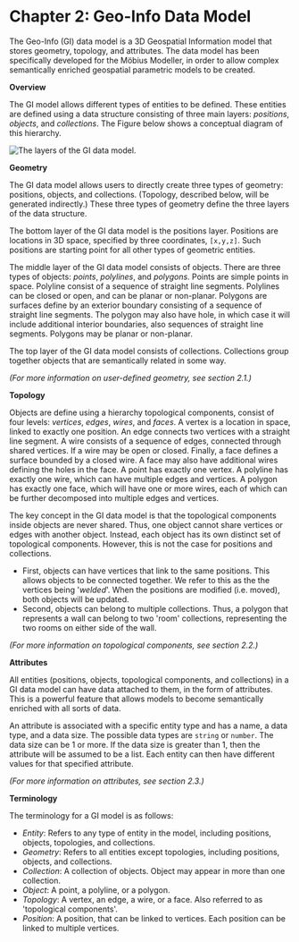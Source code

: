 # Chapter 2: Geo-Info Data Model

The Geo-Info (GI) data model is a 3D Geospatial Information model that stores geometry, topology, and attributes. The data model has been specifically developed for the Möbius Modeller, in order to allow complex semantically enriched geospatial parametric models to be created.

__Overview__

The GI model allows different types of entities to be defined. These entities are defined using a data structure consisting of three main layers: _positions_, _objects_, and _collections_. The Figure below shows a conceptual diagram of this hierarchy. 

![The layers of the GI data model.](./imgs/entities.PNG)

__Geometry__

The GI data model allows users to directly create three types of geometry: positions, objects, and collections. (Topology, described below, will be generated indirectly.) These three types of geometry define the three layers of the data structure. 

The bottom layer of the GI data model is the positions layer. Positions are locations in 3D space, specified by three coordinates, `[x,y,z]`. Such positions are starting point for all other types of geometric entities. 

The middle layer of the GI data model consists of objects. There are three  types of objects: _points_, _polylines_, and _polygons_. Points are simple points in space. Polyline consist of a sequence of straight line segments. Polylines can be closed or open, and can be planar or non-planar. Polygons are surfaces define by an exterior boundary consisting of a sequence of straight line segments. The polygon may also have hole, in which case it will include additional interior boundaries, also sequences of straight line segments. Polygons may be planar or non-planar. 

The top layer of the GI data model consists of collections. Collections group together objects that are semantically related in some way.

_(For more information on user-defined geometry, see section 2.1.)_

__Topology__

Objects are define using a hierarchy topological components, consist of four levels: _vertices_, _edges_, _wires_, and _faces_. A vertex is a location in space, linked to exactly one position. An edge connects two vertices with a straight line segment. A wire consists of a sequence of edges, connected through shared vertices. If a wire may be open or closed. Finally, a face defines a surface bounded by a closed wire. A face may also have additional wires defining the holes in the face. A point has exactly one vertex. A polyline has exactly one wire, which can have multiple edges and vertices. A polygon has exactly one face, which will have one or more wires, each of which can be further decomposed into multiple edges and vertices.

The key concept in the GI data model is that the topological components inside objects are never shared. Thus, one object cannot share vertices or edges with another object. Instead, each object has its own distinct set of topological components. However, this is not the case for positions and collections. 
  * First, objects can have vertices that link to the same positions. This allows objects to be connected together. We refer to this as the the vertices being '_welded_'. When the positions are modified (i.e. moved), both objects will be updated.
  * Second, objects can belong to multiple collections. Thus, a polygon that represents a wall can belong to two 'room' collections, representing the two rooms on either side of the wall.

_(For more information on topological components, see section 2.2.)_

__Attributes__

All entities (positions, objects, topological components, and collections) in a GI data model can have data attached to them, in the form of attributes. This is a powerful feature that allows models to become semantically enriched with all sorts of data. 

An attribute is associated with a specific entity type and has a name, a data type, and a data size. The possible data types are `string` or `number`. The data size can be 1 or more. If the data size is greater than 1, then the attribute will be assumed to be a list. Each entity can then have different values for that specified attribute.

_(For more information on attributes, see section 2.3.)_

 __Terminology__

 The terminology for a GI model is as follows:
  * _Entity_: Refers to any type of entity in the model, including positions, objects, topologies, and collections.
  * _Geometry_: Refers to all entities except topologies, including positions, objects, and collections.
  * _Collection_: A collection of objects. Object may appear in more than one collection. 
  * _Object_: A point, a polyline, or a polygon.
  * _Topology_: A vertex, an edge, a wire, or a face. Also referred to as 'topological components'. 
  * _Position_: A position, that can be linked to vertices. Each position can be linked to multiple vertices. 
